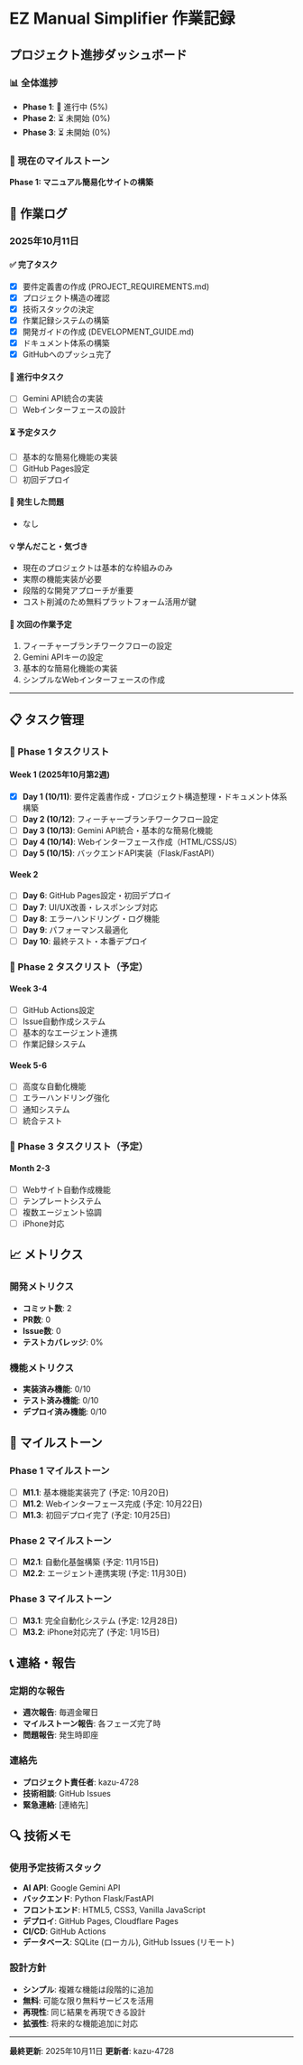 # EZ Manual Simplifier 作業記録

## プロジェクト進捗ダッシュボード

### 📊 全体進捗
- **Phase 1**: 🔄 進行中 (5%)
- **Phase 2**: ⏳ 未開始 (0%)
- **Phase 3**: ⏳ 未開始 (0%)

### 🎯 現在のマイルストーン
**Phase 1: マニュアル簡易化サイトの構築**

## 📅 作業ログ

### 2025年10月11日

#### ✅ 完了タスク
- [x] 要件定義書の作成 (PROJECT_REQUIREMENTS.md)
- [x] プロジェクト構造の確認
- [x] 技術スタックの決定
- [x] 作業記録システムの構築
- [x] 開発ガイドの作成 (DEVELOPMENT_GUIDE.md)
- [x] ドキュメント体系の構築
- [x] GitHubへのプッシュ完了

#### 🔄 進行中タスク
- [ ] Gemini API統合の実装
- [ ] Webインターフェースの設計

#### ⏳ 予定タスク
- [ ] 基本的な簡易化機能の実装
- [ ] GitHub Pages設定
- [ ] 初回デプロイ

#### 🐛 発生した問題
- なし

#### 💡 学んだこと・気づき
- 現在のプロジェクトは基本的な枠組みのみ
- 実際の機能実装が必要
- 段階的な開発アプローチが重要
- コスト削減のため無料プラットフォーム活用が鍵

#### 📝 次回の作業予定
1. フィーチャーブランチワークフローの設定
2. Gemini APIキーの設定
3. 基本的な簡易化機能の実装
4. シンプルなWebインターフェースの作成

---

## 📋 タスク管理

### 🚀 Phase 1 タスクリスト

#### Week 1 (2025年10月第2週)
- [x] **Day 1 (10/11)**: 要件定義書作成・プロジェクト構造整理・ドキュメント体系構築
- [ ] **Day 2 (10/12)**: フィーチャーブランチワークフロー設定
- [ ] **Day 3 (10/13)**: Gemini API統合・基本的な簡易化機能
- [ ] **Day 4 (10/14)**: Webインターフェース作成（HTML/CSS/JS）
- [ ] **Day 5 (10/15)**: バックエンドAPI実装（Flask/FastAPI）

#### Week 2
- [ ] **Day 6**: GitHub Pages設定・初回デプロイ
- [ ] **Day 7**: UI/UX改善・レスポンシブ対応
- [ ] **Day 8**: エラーハンドリング・ログ機能
- [ ] **Day 9**: パフォーマンス最適化
- [ ] **Day 10**: 最終テスト・本番デプロイ

### 🔧 Phase 2 タスクリスト（予定）

#### Week 3-4
- [ ] GitHub Actions設定
- [ ] Issue自動作成システム
- [ ] 基本的なエージェント連携
- [ ] 作業記録システム

#### Week 5-6
- [ ] 高度な自動化機能
- [ ] エラーハンドリング強化
- [ ] 通知システム
- [ ] 統合テスト

### 🌟 Phase 3 タスクリスト（予定）

#### Month 2-3
- [ ] Webサイト自動作成機能
- [ ] テンプレートシステム
- [ ] 複数エージェント協調
- [ ] iPhone対応

## 📈 メトリクス

### 開発メトリクス
- **コミット数**: 2
- **PR数**: 0
- **Issue数**: 0
- **テストカバレッジ**: 0%

### 機能メトリクス
- **実装済み機能**: 0/10
- **テスト済み機能**: 0/10
- **デプロイ済み機能**: 0/10

## 🎯 マイルストーン

### Phase 1 マイルストーン
- [ ] **M1.1**: 基本機能実装完了 (予定: 10月20日)
- [ ] **M1.2**: Webインターフェース完成 (予定: 10月22日)
- [ ] **M1.3**: 初回デプロイ完了 (予定: 10月25日)

### Phase 2 マイルストーン
- [ ] **M2.1**: 自動化基盤構築 (予定: 11月15日)
- [ ] **M2.2**: エージェント連携実現 (予定: 11月30日)

### Phase 3 マイルストーン
- [ ] **M3.1**: 完全自動化システム (予定: 12月28日)
- [ ] **M3.2**: iPhone対応完了 (予定: 1月15日)

## 📞 連絡・報告

### 定期的な報告
- **週次報告**: 毎週金曜日
- **マイルストーン報告**: 各フェーズ完了時
- **問題報告**: 発生時即座

### 連絡先
- **プロジェクト責任者**: kazu-4728
- **技術相談**: GitHub Issues
- **緊急連絡**: [連絡先]

## 🔍 技術メモ

### 使用予定技術スタック
- **AI API**: Google Gemini API
- **バックエンド**: Python Flask/FastAPI
- **フロントエンド**: HTML5, CSS3, Vanilla JavaScript
- **デプロイ**: GitHub Pages, Cloudflare Pages
- **CI/CD**: GitHub Actions
- **データベース**: SQLite (ローカル), GitHub Issues (リモート)

### 設計方針
- **シンプル**: 複雑な機能は段階的に追加
- **無料**: 可能な限り無料サービスを活用
- **再現性**: 同じ結果を再現できる設計
- **拡張性**: 将来的な機能追加に対応

---

**最終更新**: 2025年10月11日
**更新者**: kazu-4728
